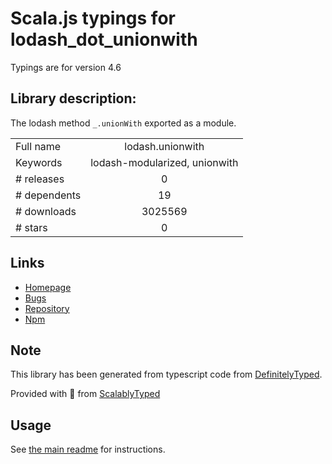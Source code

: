 
# Scala.js typings for lodash_dot_unionwith

Typings are for version 4.6

## Library description:
The lodash method `_.unionWith` exported as a module.

|                    |                 |
| ------------------ | :-------------: |
| Full name          | lodash.unionwith |
| Keywords           | lodash-modularized, unionwith |
| # releases         | 0 |
| # dependents       | 19 |
| # downloads        | 3025569 |
| # stars            | 0 |

## Links
- [Homepage](https://lodash.com/)
- [Bugs](https://github.com/lodash/lodash/issues)
- [Repository](https://github.com/lodash/lodash)
- [Npm](https://www.npmjs.com/package/lodash.unionwith)
    


## Note
This library has been generated from typescript code from [DefinitelyTyped](https://definitelytyped.org).

Provided with :purple_heart: from [ScalablyTyped](https://github.com/oyvindberg/ScalablyTyped)

## Usage
See [the main readme](../../readme.md) for instructions.


